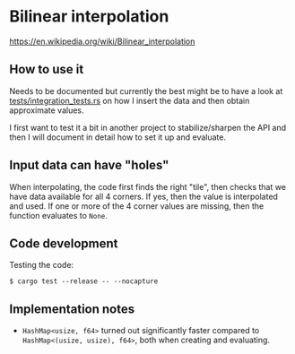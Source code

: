 # Bilinear interpolation

https://en.wikipedia.org/wiki/Bilinear_interpolation


## How to use it

Needs to be documented but currently the best might be to have a look at
[tests/integration_tests.rs](tests/integration_tests.rs) on how I insert the
data and then obtain approximate values.

I first want to test it a bit in another project to stabilize/sharpen the API
and then I will document in detail how to set it up and evaluate.


## Input data can have "holes"

When interpolating, the code first finds the right "tile", then checks that we
have data available for all 4 corners. If yes, then the value is interpolated
and used. If one or more of the 4 corner values are missing, then the function
evaluates to `None`.


## Code development

Testing the code:
```
$ cargo test --release -- --nocapture
```

## Implementation notes

- `HashMap<usize, f64>` turned out significantly faster compared to
  `HashMap<(usize, usize), f64>`, both when creating and evaluating.
